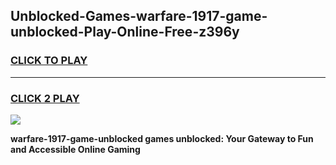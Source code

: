 
## Unblocked-Games-warfare-1917-game-unblocked-Play-Online-Free-z396y
<h3>
<a href="https://premium76.site?title=warfare-1917-game-unblocked&ref=26A">CLICK TO PLAY</a></h3>
<hr>

<h3>
<a href="https://premium76.site?title=warfare-1917-game-unblocked&ref=26A">CLICK 2 PLAY</a>
  
</h3>

<a href="https://premium76.site?title=warfare-1917-game-unblocked&ref=26A"><img src="https://clearcache.store/games.png"></a>


**warfare-1917-game-unblocked games unblocked: Your Gateway to Fun and Accessible Online Gaming**
